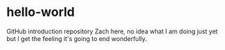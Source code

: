 # hello-world
GitHub introduction repository
Zach here, no idea what I am doing just yet but I get the feeling it's going to end wonderfully. 
